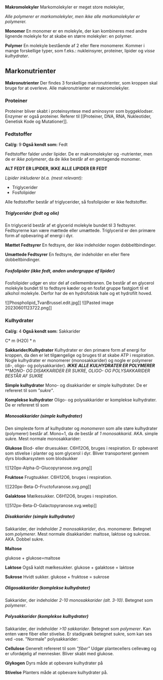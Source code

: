 
**Makromolekyler**
Markomolekyler er meget store molekyler,

*Alle polymerer er markomolekyler, men ikke alle markomolekyler er polymerer.*

**Monomer**
En monomer er en molekyle, der kan kombineres med andre lignende molekyle for at skabe en større molekyler: en polymer.

**Polymer**
En molekyle bestående af 2 eller flere monomerer. Kommer i mange forskellige typer, som f.eks.: nukleinsyrer, proteiner, lipider og *visse kulhydrater*.



## Markonutrienter

**Makronutrienter**
Der findes 3 forskellige makronutrienter, som kroppen skal bruge for at overleve. Alle makronutrienter er makromolekyler.

### Proteiner

Proteiner bliver skabt i proteinsyntese med aminosyrer som byggeklodser. Enzymer er også proteiner. Referer til [[Proteiner, DNA, RNA, Nukleotider, Genetisk Kode og Mutationer]].

### Fedtstoffer

**Cal/g:** 9
**Også kendt som:** Fedt 

Fedtstoffer falder under lipider. De er makromolekyler og -nutrienter, men de er *ikke polymerer*, da de ikke består af en gentagende monomer.

**ALT FEDT ER LIPIDER, IKKE ALLE LIPIDER ER FEDT**


*Lipider inkluderer bl.a. (mest relevant):*
- Triglycerider
- Fosfolipider

Alle fedtstoffer består af triglycerider, så fosfolipider er ikke fedtstoffer.

##### *Triglycerider (fedt og olie)*
En triglycerid består af et glycerid molekyle bundet til 3 fedtsyrer. Fedtsyrerne kan være mættede eller umættede. Triglycerid er den primære form af opbevaring af energi i dyr.

**Mættet Fedtsyrer**
En fedtsyre, der ikke indeholder nogen dobbeltbindinger.

**Umættede Fedtsyrer**
En fedtsyre, der indeholder en eller flere dobbeltbindinger. 

##### *Fosfolipider (ikke fedt, anden undergruppe af lipider)*
Fosfolipider udgør en stor del af cellemembranen. De består af en glycerol molekyle bundet til to fedtsyre kæder og en fosfat gruppe fastgjort til et alkohol molekyle. Derfor har de en hydrofobisk hale og et hydrofilt hoved.

![[Phospholipid_TvanBrussel.edit.jpg]]
![[Pasted image 20230601123722.png]]


### Kulhydrater

**Cal/g:** 4
**Også kendt som:** Sakkarider 


C* m (H2O) * n

**Sakkarider/Kulhydrater**
Kulhydrater er den primære form af energi for kroppen, da den er let tilgængelige og bruges til at skabe ATP i respiration.
Nogle kulhydrater er monomerer (monosakkarider) og nogle er polymerer (di-, oligo- og polysakkarider).
***IKKE ALLE KULHYDRATER ER POLYMERER***
***MONO- OG DISAKKARIDER ER SUKRE, OLIGO- OG POLYSAKKARIDER BESTÅR AF SUKRE*

**Simple kulhydrater**
Mono- og disakkarider er simple kulhydrater. De er refereret til som *"sukre"*. 

**Komplekse kulhydrater**
Oligo- og polysakkarider er komplekse kulhydrater. De er refereret til som 

##### *Monosakkarider (simple kulhydrater)*
Den simpleste form af kulhydrater og *monomeren* som alle støre kulhydrater (polymerer) består af. Mono=1, da de består af *1 monosakkarid*. AKA. simple sukre.
Mest normale monosakkarider: 

**Glukose**
Blod- eller druesukker. C6H12O6, bruges i respiration. Er opbevaret som stivelse i planter og som glycerol i dyr. Bliver transporteret gennem dyrs blodkarsystem som blodsukker

![[120px-Alpha-D-Glucopyranose.svg.png]]

**Fruktose**
Frugtsukker. C6H12O6, bruges i respiration.

![[220px-Beta-D-Fructofuranose.svg.png]]

**Galaktose**
Mælkesukker. C6H12O6, bruges i respiration.


![[512px-Beta-D-Galactopyranose.svg.webp]]

##### *Disakkarider (simple kulhydrater)*
Sakkarider, der indeholder *2 monosakkarider*, dvs. monomerer. Betegnet som *polymerer*. Mest normale disakkarider:  maltose, laktose og sukrose.  AKA. Dobbel sukre. 

**Maltose**

glukose + glukose=maltose

**Laktose**
Også kaldt mælkesukker.
glukose + galaktose = laktose

**Sukrose**
Hvidt sukker.
glukose + fruktose = sukrose

##### ***Oligosakkarider (komplekse kulhydrater)***
Sakkarider, der indeholder *2-10 monosakkarider (alt. 3-10)*. Betegnet som *polymerer*.

##### *Polysakkarider (komplekse kulhydrater)*
Sakkarider, der indeholder *>10 sakkarider*. Betegnet som *polymerer*. Kan enten være fiber eller stivelse. Er stadigvæk betegnet sukre, som kan ses ved -ose. "Normale" polysakkarider:


**Cellulose**
Generelt refereret til som *"fiber"*
Udgør plantecellers cellevæg og er ufordøjelig af mennesker. Bliver skabt med glukose.

**Glykogen**
Dyrs måde at opbevare kulhydrater på

**Stivelse**
Planters måde at opbevare kulhydrater på. 


